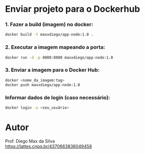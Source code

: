 # Enviar projeto para o Dockerhub

### 1. Fazer a build (imagem) no docker:
```bash
docker build -t maxxdiego/app-node:1.0 .
```

### 2. Executar a imagem mapeando a porta:
```bash
docker run -d -p 8080:8080 maxxdiego/app-node:1.0
```

### 3. Enviar a imagem para o Docker Hub:
```bash
docker <nome_da_imagem:tag>
docker push maxxdiego/app-node:1.0
```
### Informar dados de login (caso necessário):
```bash
docker login -u <seu_usuário>
```

# Autor

Prof. Diego Max da Silva<br>
https://lattes.cnpq.br/4370663836049458